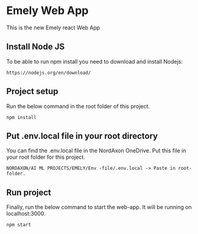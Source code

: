# Emely Web App

This is the new Emely react Web App


## Install Node JS
To be able to run npm install you need to download and install Nodejs:
```
https://nodejs.org/en/download/
```


## Project setup
Run the below command in the root folder of this project.
```
npm install
```


## Put .env.local file in your root directory
You can find the .env.local file in the NordAxon OneDrive. Put this file in your root folder for this project.
```
NORDAXON/AI ML PROJECTS/EMELY/Env -file/.env.local -> Paste in root-folder.
```



## Run project
Finally, run the below command to start the web-app. It will be running on localhost:3000.
```
npm start
```

